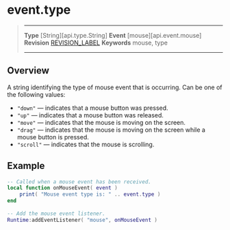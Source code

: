 
# event.type

> --------------------- ------------------------------------------------------------------------------------------
> __Type__              [String][api.type.String]
> __Event__             [mouse][api.event.mouse]
> __Revision__          [REVISION_LABEL](REVISION_URL)
> __Keywords__          mouse, type
> --------------------- ------------------------------------------------------------------------------------------

## Overview

A string identifying the type of mouse event that is occurring. Can be one of the following values:

* `"down"` — indicates that a mouse button was pressed.
* `"up"` — indicates that a mouse button was released.
* `"move"` — indicates that the mouse is moving on the screen.
* `"drag"` — indicates that the mouse is moving on the screen while a mouse button is pressed.
* `"scroll"` — indicates that the mouse is scrolling.

## Example
 
``````lua
-- Called when a mouse event has been received.
local function onMouseEvent( event )
    print( "Mouse event type is: " .. event.type )
end
                             
-- Add the mouse event listener.
Runtime:addEventListener( "mouse", onMouseEvent )
``````
